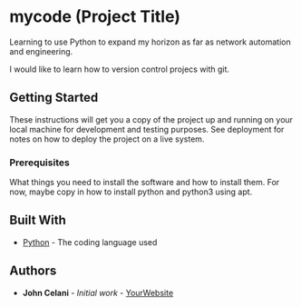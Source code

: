 # mycode (Project Title)

Learning to use Python to expand my horizon as far as network automation and engineering.

I would like to learn how to version control projecs with git.

## Getting Started

These instructions will get you a copy of the project up and running on your local machine
for development and testing purposes. See deployment for notes on how to deploy the project
on a live system.

### Prerequisites

What things you need to install the software and how to install them. For now, maybe copy in
how to install python and python3 using apt.

## Built With

* [Python](https://www.python.org/) - The coding language used

## Authors

* **John Celani** - *Initial work* - [YourWebsite](https://example.com/)
